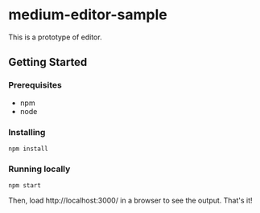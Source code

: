 # medium-editor-sample
This is a prototype of editor.

## Getting Started
### Prerequisites

* npm
* node

### Installing
```
npm install
```

### Running locally
```
npm start
```
Then, load http://localhost:3000/ in a browser to see the output.
That's it!
